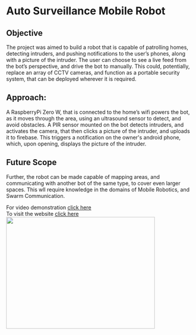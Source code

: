 # Auto Surveillance Mobile Robot
## Objective
The project was aimed to build a robot that is capable of patrolling homes, detecting intruders, and pushing notifications to the user’s phones, along with a picture of the intruder. The user can choose to see a live feed from the bot’s perspective, and drive the bot to manually. This could, potentially, replace an array of CCTV cameras, and function as a portable security system, that can be deployed wherever it is required.

## Approach:
A RaspberryPi Zero W, that is connected to the home’s wifi powers the bot, as it moves through the area, using an ultrasound sensor to detect, and avoid obstacles. A PIR sensor mounted on the bot detects intruders, and activates the camera, that then clicks a picture of the intruder, and uploads it to firebase. This triggers a notification on the owner's android phone, which, upon opening, displays the picture of the intruder.

## Future Scope
Further, the robot can be made capable of mapping areas, and communicating with another bot of the same type, to cover even larger spaces. This wll require knowledge in the domains of Mobile Robotics, and Swarm Communication.

For video demonstration [click here](https://youtu.be/PWTPQx9G8Ao)\
To visit the website [click here](https://www.ivlabs.in/auto-surveillance-mobile-robot.html)\
<img src="https://www.ivlabs.in/uploads/1/3/0/6/130645069/published/847835386_13.jpg" width="400" height="300" />


